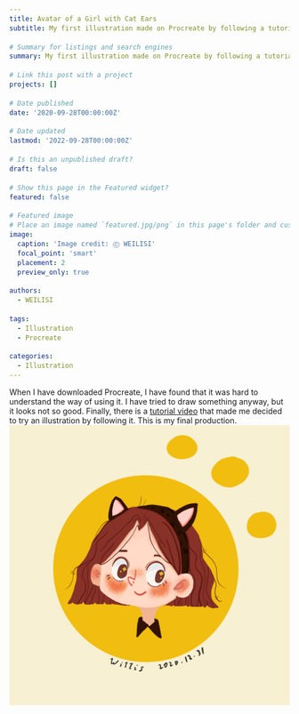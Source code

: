 ```yaml
---
title: Avatar of a Girl with Cat Ears
subtitle: My first illustration made on Procreate by following a tutorial.

# Summary for listings and search engines
summary: My first illustration made on Procreate by following a tutorial.

# Link this post with a project
projects: []

# Date published
date: '2020-09-28T00:00:00Z'

# Date updated
lastmod: '2022-09-28T00:00:00Z'

# Is this an unpublished draft?
draft: false

# Show this page in the Featured widget?
featured: false

# Featured image
# Place an image named `featured.jpg/png` in this page's folder and customize its options here.
image:
  caption: 'Image credit: Ⓒ WEILISI'
  focal_point: 'smart'
  placement: 2
  preview_only: true

authors:
  - WEILISI

tags:
  - Illustration
  - Procreate

categories:
  - Illustration
---
```

When I have downloaded Procreate, I have found that it was hard to understand the way of using it. I have tried to draw something anyway, but it looks not so good. 
Finally, there is a [tutorial video](https://www.bilibili.com/video/BV1zE411C7Py?share_source=copy_web&vd_source=1920fa7f9c47f2879b82846fb2c6f3ba)
that made me decided to try an illustration by following it. This is my final production.
![image](featured.jpg "Image credit: Ⓒ WEILISI")
